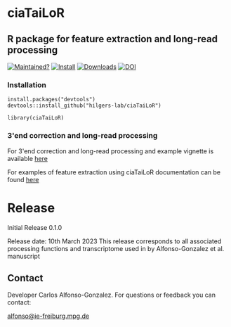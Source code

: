 # ciaTaiLoR
## R package for feature extraction and long-read processing
<!-- badges: start -->

[![Maintained?](https://img.shields.io/badge/Maintained%3F-Yes-brightgreen)](https://github.com/hilgers-lab/ciaTaiLoR/graphs/contributors)
[![Install](https://img.shields.io/badge/Install-Github-brightgreen)](#installation)
  [![Downloads](https://img.shields.io/github/downloads/hilgers-lab/ciaTaiLoR/total)]()
  [![DOI](https://zenodo.org/badge/612242482.svg)](https://zenodo.org/badge/latestdoi/612242482)
  <!-- badges: end -->



  ### Installation

  ```
  install.packages("devtools")
  devtools::install_github("hilgers-lab/ciaTaiLoR")
  ```

  ```
  library(ciaTaiLoR)
  ```
  ### 3'end correction and long-read processing

  For 3'end correction and long-read processing and example vignette is available [here](https://hilgers-lab.github.io/polyADataBase/docs/polyADatabase.html)
  
  For examples of feature extraction using ciaTaiLoR documentation can be found [here](https://hilgers-lab.github.io/ciaFeatures/docs/CIAfeatureExtraction.html) 
  
# Release

Initial Release 0.1.0

Release date: 10th March 2023
This release corresponds to all associated processing functions and transcriptome used in by Alfonso-Gonzalez et al. manuscript

## Contact

Developer Carlos Alfonso-Gonzalez. For questions or feedback you can contact:

alfonso@ie-freiburg.mpg.de
